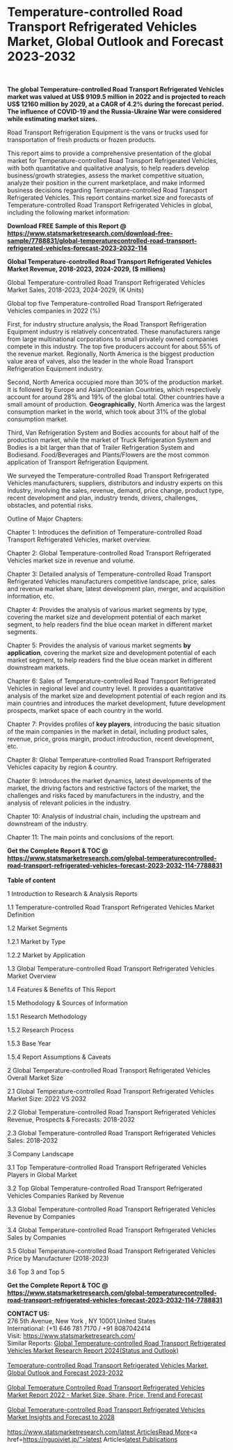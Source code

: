 <h1>Temperature-controlled Road Transport Refrigerated Vehicles Market, Global Outlook and Forecast 2023-2032</h1><br/><p><strong>The global Temperature-controlled Road Transport Refrigerated Vehicles market was valued at US$ 9109.5 million in 2022 and is projected to reach US$ 12160 million by 2029, at a <strong>CAGR</strong> of 4.2% during the forecast period. The influence of COVID-19 and the Russia-Ukraine War were considered while estimating market sizes.</strong></p><p>Road Transport Refrigeration Equipment is the vans or trucks used for transportation of fresh products or frozen products.</p><p>This report aims to provide a comprehensive presentation of the global market for Temperature-controlled Road Transport Refrigerated Vehicles, with both quantitative and qualitative analysis, to help readers develop business/growth strategies, assess the market competitive situation, analyze their position in the current marketplace, and make informed business decisions regarding Temperature-controlled Road Transport Refrigerated Vehicles. This report contains market size and forecasts of Temperature-controlled Road Transport Refrigerated Vehicles in global, including the following market information:</p><p><strong>Download FREE Sample of this Report @ <a href="https://www.statsmarketresearch.com/download-free-sample/7788831/global-temperaturecontrolled-road-transport-refrigerated-vehicles-forecast-2023-2032-114">https://www.statsmarketresearch.com/download-free-sample/7788831/global-temperaturecontrolled-road-transport-refrigerated-vehicles-forecast-2023-2032-114</a></strong></p><p><strong>Global Temperature-controlled Road Transport Refrigerated Vehicles Market Revenue, 2018-2023, 2024-2029, ($ millions)</strong></p><p>Global Temperature-controlled Road Transport Refrigerated Vehicles Market Sales, 2018-2023, 2024-2029, (K Units)</p><p>Global top five Temperature-controlled Road Transport Refrigerated Vehicles companies in 2022 (%)</p><p>First, for industry structure analysis, the Road Transport Refrigeration Equipment industry is relatively concentrated. These manufacturers range from large multinational corporations to small privately owned companies compete in this industry. The top five producers account for about 55% of the revenue market. Regionally, North America is the biggest production value area of valves, also the leader in the whole Road Transport Refrigeration Equipment industry.</p><p>Second, North America occupied more than 30% of the production market. It is followed by Europe and Asian/Oceanian Countries, which respectively account for around 28% and 19% of the global total. Other countries have a small amount of production. <strong>Geographically</strong>, North America was the largest consumption market in the world, which took about 31% of the global consumption market.</p><p>Third, Van Refrigeration System and Bodies accounts for about half of the production market, while the market of Truck Refrigeration System and Bodies is a bit larger than that of Trailer Refrigeration System and Bodiesand. Food/Beverages and Plants/Flowers are the most common application of Transport Refrigeration Equipment.</p><p>We surveyed the Temperature-controlled Road Transport Refrigerated Vehicles manufacturers, suppliers, distributors and industry experts on this industry, involving the sales, revenue, demand, price change, product type, recent development and plan, industry trends, drivers, challenges, obstacles, and potential risks.</p><p>Outline of Major Chapters:</p><p>Chapter 1: Introduces the definition of Temperature-controlled Road Transport Refrigerated Vehicles, market overview.</p><p>Chapter 2: Global Temperature-controlled Road Transport Refrigerated Vehicles market size in revenue and volume.</p><p>Chapter 3: Detailed analysis of Temperature-controlled Road Transport Refrigerated Vehicles manufacturers competitive landscape, price, sales and revenue market share, latest development plan, merger, and acquisition information, etc.</p><p>Chapter 4: Provides the analysis of various market segments by type, covering the market size and development potential of each market segment, to help readers find the blue ocean market in different market segments.</p><p>Chapter 5: Provides the analysis of various market segments <strong>by application</strong>, covering the market size and development potential of each market segment, to help readers find the blue ocean market in different downstream markets.</p><p>Chapter 6: Sales of Temperature-controlled Road Transport Refrigerated Vehicles in regional level and country level. It provides a quantitative analysis of the market size and development potential of each region and its main countries and introduces the market development, future development prospects, market space of each country in the world.</p><p>Chapter 7: Provides profiles of <strong>key players</strong>, introducing the basic situation of the main companies in the market in detail, including product sales, revenue, price, gross margin, product introduction, recent development, etc.</p><p>Chapter 8: Global Temperature-controlled Road Transport Refrigerated Vehicles capacity by region & country.</p><p>Chapter 9: Introduces the market dynamics, latest developments of the market, the driving factors and restrictive factors of the market, the challenges and risks faced by manufacturers in the industry, and the analysis of relevant policies in the industry.</p><p>Chapter 10: Analysis of industrial chain, including the upstream and downstream of the industry.</p><p>Chapter 11: The main points and conclusions of the report.</p><div><b>Get the Complete Report & TOC @ <a href="https://www.statsmarketresearch.com/global-temperaturecontrolled-road-transport-refrigerated-vehicles-forecast-2023-2032-114-7788831">https://www.statsmarketresearch.com/global-temperaturecontrolled-road-transport-refrigerated-vehicles-forecast-2023-2032-114-7788831</a></b></div><br><b>Table of content</b><p>1 Introduction to Research & Analysis Reports<br />
 
  1.1 Temperature-controlled Road Transport Refrigerated Vehicles Market Definition<br />
 
  1.2 Market Segments<br />
 
  1.2.1 Market by Type<br />
 
  1.2.2 Market by Application<br />
 
  1.3 Global Temperature-controlled Road Transport Refrigerated Vehicles Market Overview<br />
 
  1.4 Features & Benefits of This Report<br />
 
  1.5 Methodology & Sources of Information<br />
 
  1.5.1 Research Methodology<br />
 
  1.5.2 Research Process<br />
 
  1.5.3 Base Year<br />
 
  1.5.4 Report Assumptions & Caveats<br />
 
 2 Global Temperature-controlled Road Transport Refrigerated Vehicles Overall Market Size<br />
 
  2.1 Global Temperature-controlled Road Transport Refrigerated Vehicles Market Size: 2022 VS 2032<br />
 
  2.2 Global Temperature-controlled Road Transport Refrigerated Vehicles Revenue, Prospects & Forecasts: 2018-2032<br />
 
  2.3 Global Temperature-controlled Road Transport Refrigerated Vehicles Sales: 2018-2032<br />
 
 3 Company Landscape<br />
 
  3.1 Top Temperature-controlled Road Transport Refrigerated Vehicles Players in Global Market<br />
 
  3.2 Top Global Temperature-controlled Road Transport Refrigerated Vehicles Companies Ranked by Revenue<br />
 
  3.3 Global Temperature-controlled Road Transport Refrigerated Vehicles Revenue by Companies<br />
 
  3.4 Global Temperature-controlled Road Transport Refrigerated Vehicles Sales by Companies<br />
 
  3.5 Global Temperature-controlled Road Transport Refrigerated Vehicles Price by Manufacturer (2018-2023)<br />
 
  3.6 Top 3 and Top 5<br><div><b>Get the Complete Report & TOC @ <a href="https://www.statsmarketresearch.com/global-temperaturecontrolled-road-transport-refrigerated-vehicles-forecast-2023-2032-114-7788831">https://www.statsmarketresearch.com/global-temperaturecontrolled-road-transport-refrigerated-vehicles-forecast-2023-2032-114-7788831</a></b></div></p> <b>CONTACT US:</b><br>276 5th Avenue, New York , NY 10001,United States<br>International: (+1) 646 781 7170 / +91 8087042414<br>Visit: <a href="https://www.statsmarketresearch.com/">https://www.statsmarketresearch.com/</a><br>Similar Reports: <a href="https://www.statsmarketresearch.com/global-temperaturecontrolled-road-transport-refrigerated-vehicles-forecast-2023-2032-114-7788831">Global Temperature-controlled Road Transport Refrigerated Vehicles Market Research Report 2024(Status and Outlook)</a><br/><br/><a href="https://www.statsmarketresearch.com/global-temperaturecontrolled-road-transport-refrigerated-vehicles-forecast-2023-2032-114-7788831">Temperature-controlled Road Transport Refrigerated Vehicles Market, Global Outlook and Forecast 2023-2032</a><br/><br/><a href="https://www.statsmarketresearch.com/global-temperaturecontrolled-road-transport-refrigerated-vehicles-forecast-2023-2032-114-7788831">Global Temperature Controlled Road Transport Refrigerated Vehicles Market Report 2022 - Market Size, Share, Price, Trend and Forecast</a><br/><br/><a href="https://www.statsmarketresearch.com/global-temperaturecontrolled-road-transport-refrigerated-vehicles-forecast-2023-2032-114-7788831">Global Temperature-controlled Road Transport Refrigerated Vehicles Market Insights and Forecast to 2028</a><br/><br/><a href="https://gyeongbokgung.com">https://www.statsmarketresearch.com/</a><a href="https://hallyeomaritime.com">latest Articles</a><a href="https://jingwansa.com">Read More</a><a href=https://nguoiviet.jp/">latest Articles</a><a href="https://www.intelmarketresearch.com/">latest Publications</a>